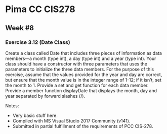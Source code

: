 # Pima CC CIS278 
## Week #8 
### Exercise 3.12 (Date Class)

Create a class called Date that includes three pieces of information as data members—a month (type int), a day (type int) and a year (type int). Your class should have a constructor with three parameters that uses the parameters to initialize the three data members. For the purpose of this exercise, assume that the values provided for the year and day are correct, but ensure that the month value is in the integer range of 1-12; if it isn’t, set the month to 1. Provide a set and get function for each data member. Provide a member function displayDate that displays the month, day and year separated by forward slashes (/).

Notes:
* Very basic stuff here.
* Compiled with MS Visual Studio 2017 Community (v141).
* Submitted in partial fulfillment of the requirements of PCC CIS-278.
